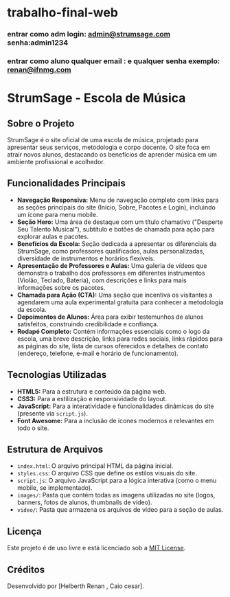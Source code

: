 # trabalho-final-web
### entrar como adm login: admin@strumsage.com senha:admin1234
### entrar como aluno qualquer email : e qualquer senha   exemplo: renan@ifnmg.com


# StrumSage - Escola de Música

## Sobre o Projeto
StrumSage é o site oficial de uma escola de música, projetado para apresentar seus serviços, metodologia e corpo docente. O site foca em atrair novos alunos, destacando os benefícios de aprender música em um ambiente profissional e acolhedor.

## Funcionalidades Principais
- **Navegação Responsiva:** Menu de navegação completo com links para as seções principais do site (Início, Sobre, Pacotes e Login), incluindo um ícone para menu mobile.
- **Seção Hero:** Uma área de destaque com um título chamativo ("Desperte Seu Talento Musical"), subtítulo e botões de chamada para ação para explorar aulas e pacotes.
- **Benefícios da Escola:** Seção dedicada a apresentar os diferenciais da StrumSage, como professores qualificados, aulas personalizadas, diversidade de instrumentos e horários flexíveis.
- **Apresentação de Professores e Aulas:** Uma galeria de vídeos que demonstra o trabalho dos professores em diferentes instrumentos (Violão, Teclado, Bateria), com descrições e links para mais informações sobre os pacotes.
- **Chamada para Ação (CTA):** Uma seção que incentiva os visitantes a agendarem uma aula experimental gratuita para conhecer a metodologia da escola.
- **Depoimentos de Alunos:** Área para exibir testemunhos de alunos satisfeitos, construindo credibilidade e confiança.
- **Rodapé Completo:** Contém informações essenciais como o logo da escola, uma breve descrição, links para redes sociais, links rápidos para as páginas do site, lista de cursos oferecidos e detalhes de contato (endereço, telefone, e-mail e horário de funcionamento).

## Tecnologias Utilizadas
- **HTML5:** Para a estrutura e conteúdo da página web.
- **CSS3:** Para a estilização e responsividade do layout.
- **JavaScript:** Para a interatividade e funcionalidades dinâmicas do site (presente via `script.js`).
- **Font Awesome:** Para a inclusão de ícones modernos e relevantes em todo o site.


## Estrutura de Arquivos
- `index.html`: O arquivo principal HTML da página inicial.
- `styles.css`: O arquivo CSS que define os estilos visuais do site.
- `script.js`: O arquivo JavaScript para a lógica interativa (como o menu mobile, se implementado).
- `images/`: Pasta que contém todas as imagens utilizadas no site (logos, banners, fotos de alunos, thumbnails de vídeo).
- `video/`: Pasta que armazena os arquivos de vídeo para a seção de aulas.

## Licença
Este projeto é de uso livre e está licenciado sob a [MIT License](https://opensource.org/licenses/MIT).

## Créditos
Desenvolvido por [Helberth Renan , Caio cesar].
